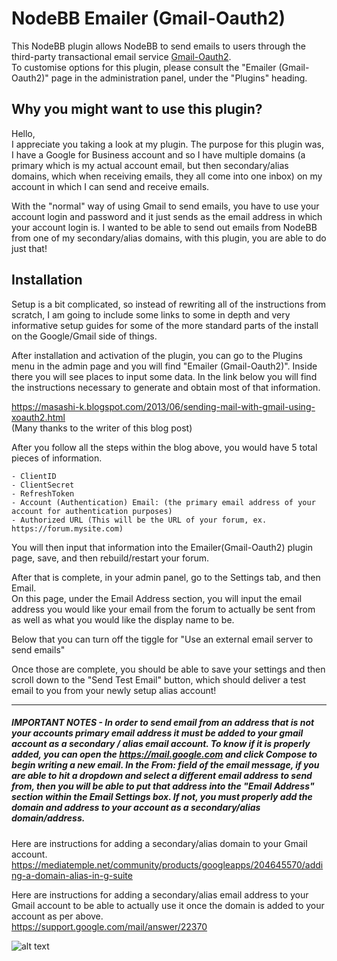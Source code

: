# NodeBB Emailer (Gmail-Oauth2)

This NodeBB plugin allows NodeBB to send emails to users through the third-party transactional email service [Gmail-Oauth2](http://gmail.com).  
To customise options for this plugin, please consult the "Emailer (Gmail-Oauth2)" page in the administration panel, under the "Plugins" heading.

## Why you might want to use this plugin?

Hello,  
I appreciate you taking a look at my plugin. The purpose for this plugin was, I have a Google for Business account and so I have multiple domains (a primary which is my actual account email, but then secondary/alias domains, which when receiving emails, they all come into one inbox) on my account in which I can send and receive emails. 

With the "normal" way of using Gmail to send emails, you have to use your account login and password and it just sends as the email address in which your account login is. I wanted to be able to send out emails from NodeBB from one of my secondary/alias domains, with this plugin, you are able to do just that!

## Installation

Setup is a bit complicated, so instead of rewriting all of the instructions from scratch, I am going to include some links to some in depth and very informative setup guides for some of the more standard parts of the install on the Google/Gmail side of things.

After installation and activation of the plugin, you can go to the Plugins menu in the admin page and you will find "Emailer (Gmail-Oauth2)". Inside there you will see places to input some data. In the link below you will find the instructions necessary to generate and obtain most of that information.


https://masashi-k.blogspot.com/2013/06/sending-mail-with-gmail-using-xoauth2.html  
(Many thanks to the writer of this blog post)

After you follow all the steps within the blog above, you would have 5 total pieces of information.

````text
- ClientID
- ClientSecret
- RefreshToken
- Account (Authentication) Email: (the primary email address of your account for authentication purposes)
- Authorized URL (This will be the URL of your forum, ex. https://forum.mysite.com)
````

You will then input that information into the Emailer(Gmail-Oauth2) plugin page, save, and then rebuild/restart your forum.

After that is complete, in your admin panel, go to the Settings tab, and then Email.  
On this page, under the Email Address section, you will input the email address you would like your email from the forum to actually be sent from as well as what you would like the display name to be.

Below that you can turn off the tiggle for "Use an external email server to send emails"

Once those are complete, you should be able to save your settings and then scroll down to the "Send Test Email" button, which should deliver a test email to you from your newly setup alias account!

-----------------

##### IMPORTANT NOTES - In order to send email from an address that is not your accounts primary email address it *must* be added to your gmail account as a secondary / alias email account.  To know if it is properly added, you can open the https://mail.google.com and click Compose to begin writing a new email. In the From: field of the email message, if you are able to hit a dropdown and select a different email address to send from, then you will be able to put that address into the "Email Address" section within the Email Settings box. If not, you must properly add the domain and address to your account as a secondary/alias domain/address.

Here are instructions for adding a secondary/alias domain to your Gmail account.  
<https://mediatemple.net/community/products/googleapps/204645570/adding-a-domain-alias-in-g-suite>

Here are instructions for adding a secondary/alias email address to your Gmail account to be able to actually use it once the domain is added to your account as per above.  
<https://support.google.com/mail/answer/22370>


![alt text](https://i.imgur.com/cg5ow2M.png "Logo Title Text 1")

 
